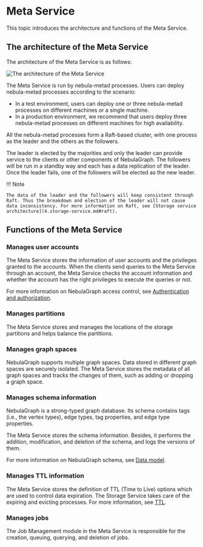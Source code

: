 # Meta Service

This topic introduces the architecture and functions of the Meta Service.

## The architecture of the Meta Service

The architecture of the Meta Service is as follows:

![The architecture of the Meta Service](https://docs-cdn.nebula-graph.com.cn/docs-2.0/1.introduction/2.nebula-graph-architecture/meta-architecture1.png)

The Meta Service is run by nebula-metad processes. Users can deploy nebula-metad processes according to the scenario:

* In a test environment, users can deploy one or three nebula-metad processes on different machines or a single machine.
* In a production environment, we recommend that users deploy three nebula-metad processes on different machines for high availability.

All the nebula-metad processes form a Raft-based cluster, with one process as the leader and the others as the followers.

The leader is elected by the majorities and only the leader can provide service to the clients or other components of NebulaGraph. The followers will be run in a standby way and each has a data replication of the leader. Once the leader fails, one of the followers will be elected as the new leader.

!!! Note

    The data of the leader and the followers will keep consistent through Raft. Thus the breakdown and election of the leader will not cause data inconsistency. For more information on Raft, see [Storage service architecture](4.storage-service.md#raft).

## Functions of the Meta Service

### Manages user accounts

The Meta Service stores the information of user accounts and the privileges granted to the accounts. When the clients send queries to the Meta Service through an account, the Meta Service checks the account information and whether the account has the right privileges to execute the queries or not.

For more information on NebulaGraph access control, see [Authentication and authorization](../../7.data-security/1.authentication/1.authentication.md).

### Manages partitions

The Meta Service stores and manages the locations of the storage partitions and helps balance the partitions.

### Manages graph spaces

NebulaGraph supports multiple graph spaces. Data stored in different graph spaces are securely isolated. The Meta Service stores the metadata of all graph spaces and tracks the changes of them, such as adding or dropping a graph space.

### Manages schema information

NebulaGraph is a strong-typed graph database. Its schema contains tags (i.e., the vertex types), edge types, tag properties, and edge type properties.

The Meta Service stores the schema information. Besides, it performs the addition, modification, and deletion of the schema, and logs the versions of them.

For more information on NebulaGraph schema, see [Data model](../2.data-model.md).

### Manages TTL information

The Meta Service stores the definition of TTL (Time to Live) options which are used to control data expiration. The Storage Service takes care of the expiring and evicting processes. For more information, see [TTL](../../3.ngql-guide/8.clauses-and-options/ttl-options.md).

### Manages jobs

The Job Management module in the Meta Service is responsible for the creation, queuing, querying, and deletion of jobs.
